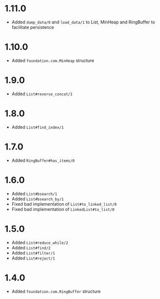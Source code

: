 # 1.11.0

* Added `dump_data/0` and `load_data/1` to List, MinHeap and RingBuffer to facilitate persistence

# 1.10.0

* Added `foundation.com.MinHeap` structure

# 1.9.0

* Added `List#reverse_concat/1`

# 1.8.0

* Added `List#find_index/1`

# 1.7.0

* Added `RingBuffer#has_items/0`

# 1.6.0

* Added `List#bsearch/1`
* Added `List#bsearch_by/1`
* Fixed bad implementation of `List#to_linked_list/0`
* Fixed bad implementation of `LinkedList#to_list/0`

# 1.5.0

* Added `List#reduce_while/2`
* Added `List#find/2`
* Added `List#filter/1`
* Added `List#reject/1`

# 1.4.0

* Added `foundation.com.RingBuffer` structure
